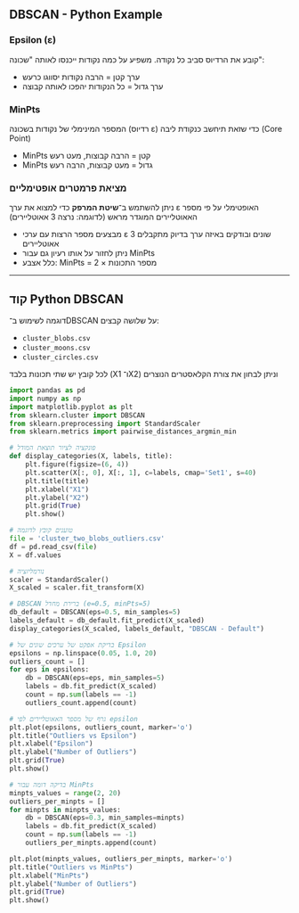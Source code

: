 ## DBSCAN - Python Example

### Epsilon (ε)
קובע את הרדיוס סביב כל נקודה. משפיע על כמה נקודות ייכנסו לאותה "שכונה":
- ערך קטן = הרבה נקודות יסווגו כרעש
- ערך גדול = כל הנקודות יהפכו לאותה קבוצה

### MinPts
המספר המינימלי של נקודות בשכונה (רדיוס ε) כדי שזאת תיחשב כנקודת ליבה (Core Point)
- MinPts קטן = הרבה קבוצות, מעט רעש
- MinPts גדול = מעט קבוצות, הרבה רעש

### מציאת פרמטרים אופטימליים
ניתן להשתמש ב־**שיטת המרפק** כדי למצוא את ערך ε האופטימלי על פי מספר האאוטליירים המוגדר מראש (לדוגמה: נרצה 3 אאוטליירים)
- מבצעים מספר הרצות עם ערכי ε שונים ובודקים באיזה ערך בדיוק מתקבלים 3 אאוטליירים
- ניתן לחזור על אותו רעיון גם עבור MinPts
- כלל אצבע: MinPts = 2 × מספר התכונות

---

## קוד Python DBSCAN

דוגמה לשימוש ב־DBSCAN על שלושה קבצים:
- `cluster_blobs.csv`
- `cluster_moons.csv`
- `cluster_circles.csv`

לכל קובץ יש שתי תכונות בלבד (X1 ו־X2) וניתן לבחון את צורת הקלאסטרים הנוצרים

```python
import pandas as pd
import numpy as np
import matplotlib.pyplot as plt
from sklearn.cluster import DBSCAN
from sklearn.preprocessing import StandardScaler
from sklearn.metrics import pairwise_distances_argmin_min

# פונקציה לציור תוצאת המודל
def display_categories(X, labels, title):
    plt.figure(figsize=(6, 4))
    plt.scatter(X[:, 0], X[:, 1], c=labels, cmap='Set1', s=40)
    plt.title(title)
    plt.xlabel("X1")
    plt.ylabel("X2")
    plt.grid(True)
    plt.show()

# טוענים קובץ לדוגמה
file = 'cluster_two_blobs_outliers.csv'
df = pd.read_csv(file)
X = df.values

# נורמליזציה
scaler = StandardScaler()
X_scaled = scaler.fit_transform(X)

# DBSCAN ברירת מחדל (e=0.5, minPts=5)
db_default = DBSCAN(eps=0.5, min_samples=5)
labels_default = db_default.fit_predict(X_scaled)
display_categories(X_scaled, labels_default, "DBSCAN - Default")

# בדיקת אפקט של ערכים שונים של Epsilon
epsilons = np.linspace(0.05, 1.0, 20)
outliers_count = []
for eps in epsilons:
    db = DBSCAN(eps=eps, min_samples=5)
    labels = db.fit_predict(X_scaled)
    count = np.sum(labels == -1)
    outliers_count.append(count)

# גרף של מספר האאוטליירים לפי epsilon
plt.plot(epsilons, outliers_count, marker='o')
plt.title("Outliers vs Epsilon")
plt.xlabel("Epsilon")
plt.ylabel("Number of Outliers")
plt.grid(True)
plt.show()

# בדיקה דומה עבור MinPts
minpts_values = range(2, 20)
outliers_per_minpts = []
for minpts in minpts_values:
    db = DBSCAN(eps=0.3, min_samples=minpts)
    labels = db.fit_predict(X_scaled)
    count = np.sum(labels == -1)
    outliers_per_minpts.append(count)

plt.plot(minpts_values, outliers_per_minpts, marker='o')
plt.title("Outliers vs MinPts")
plt.xlabel("MinPts")
plt.ylabel("Number of Outliers")
plt.grid(True)
plt.show()
```



